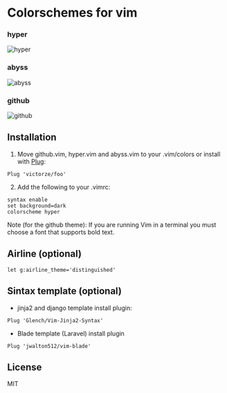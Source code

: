 # Colorschemes for vim

### hyper
![hyper](https://raw.githubusercontent.com/victorze/foo/master/img/hyper_.png)

### abyss
![abyss](https://raw.githubusercontent.com/victorze/foo/master/img/abyss_.png)

### github
![github](https://raw.githubusercontent.com/victorze/foo/master/img/github_.png)

## Installation
1. Move github.vim, hyper.vim and abyss.vim to your .vim/colors
or install with [Plug](https://github.com/junegunn/vim-plug):

```vim
Plug 'victorze/foo'
```

2. Add the following to your .vimrc:

```vim
syntax enable
set background=dark
colorscheme hyper
```

Note (for the github theme): If you are running Vim in a terminal you must choose a font that supports bold text.

## Airline (optional)

```vim
let g:airline_theme='distinguished'
```

## Sintax template (optional)

- jinja2 and django template install plugin:

```vim
Plug 'Glench/Vim-Jinja2-Syntax'
```

- Blade template (Laravel) install plugin
```vim
Plug 'jwalton512/vim-blade'
```

License
---
MIT
